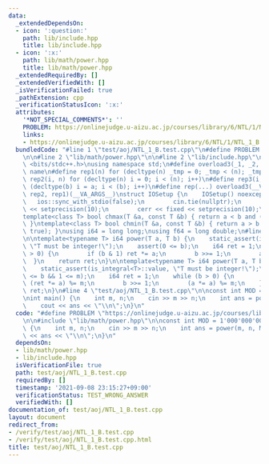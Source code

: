 ```yaml
---
data:
  _extendedDependsOn:
  - icon: ':question:'
    path: lib/include.hpp
    title: lib/include.hpp
  - icon: ':x:'
    path: lib/math/power.hpp
    title: lib/math/power.hpp
  _extendedRequiredBy: []
  _extendedVerifiedWith: []
  _isVerificationFailed: true
  _pathExtension: cpp
  _verificationStatusIcon: ':x:'
  attributes:
    '*NOT_SPECIAL_COMMENTS*': ''
    PROBLEM: https://onlinejudge.u-aizu.ac.jp/courses/library/6/NTL/1/NTL_1_B
    links:
    - https://onlinejudge.u-aizu.ac.jp/courses/library/6/NTL/1/NTL_1_B
  bundledCode: "#line 1 \"test/aoj/NTL_1_B.test.cpp\"\n#define PROBLEM \"https://onlinejudge.u-aizu.ac.jp/courses/library/6/NTL/1/NTL_1_B\"\
    \n\n#line 2 \"lib/math/power.hpp\"\n\n#line 2 \"lib/include.hpp\"\n\n#include\
    \ <bits/stdc++.h>\nusing namespace std;\n#define overload3(_1, _2, _3, name, ...)\
    \ name\n#define rep1(n) for (decltype(n) _tmp = 0; _tmp < (n); _tmp++)\n#define\
    \ rep2(i, n) for (decltype(n) i = 0; i < (n); i++)\n#define rep3(i, a, b) for\
    \ (decltype(b) i = a; i < (b); i++)\n#define rep(...) overload3(__VA_ARGS__, rep3,\
    \ rep2, rep1)(__VA_ARGS__)\nstruct IOSetup {\n    IOSetup() noexcept {\n     \
    \   ios::sync_with_stdio(false);\n        cin.tie(nullptr);\n        cout << fixed\
    \ << setprecision(10);\n        cerr << fixed << setprecision(10);\n    }\n} iosetup;\n\
    template<class T> bool chmax(T &a, const T &b) { return a < b and (a = b, true);\
    \ }\ntemplate<class T> bool chmin(T &a, const T &b) { return a > b and (a = b,\
    \ true); }\nusing i64 = long long;\nusing f64 = long double;\n#line 4 \"lib/math/power.hpp\"\
    \n\ntemplate<typename T> i64 power(T a, T b) {\n    static_assert(is_integral<T>::value,\
    \ \"T must be integer!\");\n    assert(0 <= b);\n    i64 ret = 1;\n    while (b\
    \ > 0) {\n        if (b & 1) ret *= a;\n        b >>= 1;\n        a *= a;\n  \
    \  }\n    return ret;\n}\n\ntemplate<typename T> i64 power(T a, T b, T m) {\n\
    \    static_assert(is_integral<T>::value, \"T must be integer!\");\n    assert(0\
    \ <= b && 1 <= m);\n    i64 ret = 1;\n    while (b > 0) {\n        if (b & 1)\
    \ (ret *= a) %= m;\n        b >>= 1;\n        (a *= a) %= m;\n    }\n    return\
    \ ret;\n}\n#line 4 \"test/aoj/NTL_1_B.test.cpp\"\n\nconst int MOD = 1'000'000'007;\n\
    \nint main() {\n    int m, n;\n    cin >> m >> n;\n    int ans = power(m, n, MOD);\n\
    \    cout << ans << \"\\n\";\n}\n"
  code: "#define PROBLEM \"https://onlinejudge.u-aizu.ac.jp/courses/library/6/NTL/1/NTL_1_B\"\
    \n\n#include \"lib/math/power.hpp\"\n\nconst int MOD = 1'000'000'007;\n\nint main()\
    \ {\n    int m, n;\n    cin >> m >> n;\n    int ans = power(m, n, MOD);\n    cout\
    \ << ans << \"\\n\";\n}\n"
  dependsOn:
  - lib/math/power.hpp
  - lib/include.hpp
  isVerificationFile: true
  path: test/aoj/NTL_1_B.test.cpp
  requiredBy: []
  timestamp: '2021-09-08 23:15:27+09:00'
  verificationStatus: TEST_WRONG_ANSWER
  verifiedWith: []
documentation_of: test/aoj/NTL_1_B.test.cpp
layout: document
redirect_from:
- /verify/test/aoj/NTL_1_B.test.cpp
- /verify/test/aoj/NTL_1_B.test.cpp.html
title: test/aoj/NTL_1_B.test.cpp
---
```

